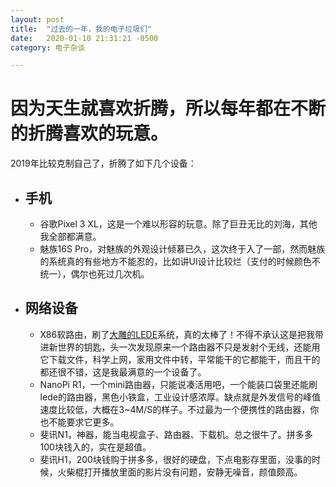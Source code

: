 ```yaml
---
layout: post
title:  "过去的一年，我的电子垃圾们"
date:   2020-01-10 21:31:21 -0500
category: 电子杂谈

---
```

# 因为天生就喜欢折腾，所以每年都在不断的折腾喜欢的玩意。

2019年比较克制自己了，折腾了如下几个设备：
* ## 手机
  * 谷歌Pixel 3 XL，这是一个难以形容的玩意。除了巨丑无比的刘海，其他我全部都满意。
  * 魅族16S Pro，对魅族的外观设计倾慕已久，这次终于入了一部，然而魅族的系统真的有些地方不能忍的，比如讲UI设计比较烂（支付的时候颜色不统一），偶尔也死过几次机。
* ## 网络设备 
  * X86软路由，刷了[大雕的LEDE](https://github.com/coolsnowwolf/lede)系统，真的太棒了！不得不承认这是把我带进新世界的钥匙，头一次发现原来一个路由器不只是发射个无线，还能用它下载文件，科学上网，家用文件中转，平常能干的它都能干，而且干的都还很不错，这是我最满意的一个设备了。
  * NanoPi R1，一个mini路由器，只能说凑活用吧，一个能装口袋里还能刷lede的路由器，黑色小铁盒，工业设计感浓厚。缺点就是外发信号的峰值速度比较低，大概在3~4M/S的样子。不过最为一个便携性的路由器，你也不能要求它更多。
  * 斐讯N1，神器，能当电视盒子、路由器、下载机。总之很牛了。拼多多100块钱入的，实在是超值。
  * 斐讯H1，200块钱购于拼多多，很好的硬盘，下点电影存里面，没事的时候，火柴棍打开播放里面的影片没有问题，安静无噪音，颜值颇高。
  
